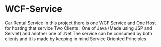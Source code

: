 # WCF-Service
Car Rental Service
In this project there is one WCF Service and One Host for hosting that service
Two Clients : One of Java (Made using JSP and Servlet) and another one of .Net
The service can be consumed by both clients and it is made by keeping in mind Service Oriented Principles
